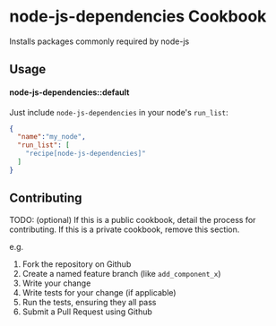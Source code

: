 node-js-dependencies Cookbook
=============================
Installs packages commonly required by node-js

Usage
-----
#### node-js-dependencies::default

Just include `node-js-dependencies` in your node's `run_list`:

```json
{
  "name":"my_node",
  "run_list": [
    "recipe[node-js-dependencies]"
  ]
}
```

Contributing
------------
TODO: (optional) If this is a public cookbook, detail the process for contributing. If this is a private cookbook, remove this section.

e.g.
1. Fork the repository on Github
2. Create a named feature branch (like `add_component_x`)
3. Write your change
4. Write tests for your change (if applicable)
5. Run the tests, ensuring they all pass
6. Submit a Pull Request using Github
